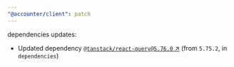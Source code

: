 ```yaml
---
"@accounter/client": patch
---
```

dependencies updates:
  - Updated dependency [`@tanstack/react-query@5.76.0` ↗︎](https://www.npmjs.com/package/@tanstack/react-query/v/5.76.0) (from `5.75.2`, in `dependencies`)

